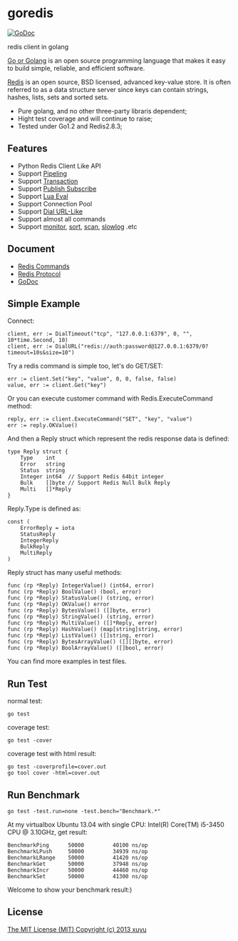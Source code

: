 goredis
=======

[![GoDoc](https://godoc.org/github.com/xuyu/goredis?status.png)](https://godoc.org/github.com/xuyu/goredis)

redis client in golang

[Go or Golang](http://golang.org) is an open source programming language that makes it easy to build simple, reliable, and efficient software.

[Redis](http://redis.io) is an open source, BSD licensed, advanced key-value store. It is often referred to as a data structure server since keys can contain strings, hashes, lists, sets and sorted sets.

- Pure golang, and no other three-party libraris dependent;
- Hight test coverage and will continue to raise;
- Tested under Go1.2 and Redis2.8.3;


Features
--------

* Python Redis Client Like API
* Support [Pipeling](http://godoc.org/github.com/xuyu/goredis#Pipelined)
* Support [Transaction](http://godoc.org/github.com/xuyu/goredis#Transaction)
* Support [Publish Subscribe](http://godoc.org/github.com/xuyu/goredis#PubSub)
* Support [Lua Eval](http://godoc.org/github.com/xuyu/goredis#Redis.Eval)
* Support Connection Pool
* Support [Dial URL-Like](http://godoc.org/github.com/xuyu/goredis#DialURL)
* Support almost all commands
* Support [monitor](http://godoc.org/github.com/xuyu/goredis#MonitorCommand), [sort](http://godoc.org/github.com/xuyu/goredis#SortCommand), [scan](http://godoc.org/github.com/xuyu/goredis#Redis.Scan), [slowlog](http://godoc.org/github.com/xuyu/goredis#SlowLog) .etc


Document
--------

- [Redis Commands](http://redis.io/commands)
- [Redis Protocol](http://redis.io/topics/protocol)
- [GoDoc](http://godoc.org/github.com/xuyu/goredis)


Simple Example
--------------

Connect:

	client, err := DialTimeout("tcp", "127.0.0.1:6379", 0, "", 10*time.Second, 10)
	client, err := DialURL("redis://auth:password@127.0.0.1:6379/0?timeout=10s&size=10")

Try a redis command is simple too, let's do GET/SET:

	err := client.Set("key", "value", 0, 0, false, false)
	value, err := client.Get("key")

Or you can execute customer command with Redis.ExecuteCommand method:

	reply, err := client.ExecuteCommand("SET", "key", "value")
	err := reply.OKValue()

And then a Reply struct which represent the redis response data is defined:
	
	type Reply struct {
		Type    int
		Error   string
		Status  string
		Integer int64  // Support Redis 64bit integer
		Bulk    []byte // Support Redis Null Bulk Reply
		Multi   []*Reply
	}

Reply.Type is defined as:

	const (
		ErrorReply = iota
		StatusReply
		IntegerReply
		BulkReply
		MultiReply
	)

Reply struct has many useful methods:

	func (rp *Reply) IntegerValue() (int64, error)
	func (rp *Reply) BoolValue() (bool, error)
	func (rp *Reply) StatusValue() (string, error)
	func (rp *Reply) OKValue() error
	func (rp *Reply) BytesValue() ([]byte, error)
	func (rp *Reply) StringValue() (string, error)
	func (rp *Reply) MultiValue() ([]*Reply, error)
	func (rp *Reply) HashValue() (map[string]string, error)
	func (rp *Reply) ListValue() ([]string, error)
	func (rp *Reply) BytesArrayValue() ([][]byte, error)
	func (rp *Reply) BoolArrayValue() ([]bool, error)

You can find more examples in test files.


Run Test
--------

normal test:

	go test

coverage test:

	go test -cover

coverage test with html result:

	go test -coverprofile=cover.out
	go tool cover -html=cover.out


Run Benchmark
-------------

	go test -test.run=none -test.bench="Benchmark.*"

At my virtualbox Ubuntu 13.04 with single CPU: Intel(R) Core(TM) i5-3450 CPU @ 3.10GHz, get result:

	BenchmarkPing	   50000	     40100 ns/op
	BenchmarkLPush	   50000	     34939 ns/op
	BenchmarkLRange	   50000	     41420 ns/op
	BenchmarkGet	   50000	     37948 ns/op
	BenchmarkIncr	   50000	     44460 ns/op
	BenchmarkSet	   50000	     41300 ns/op

Welcome to show your benchmark result:)


License
-------

[The MIT License (MIT) Copyright (c) 2013 xuyu](http://opensource.org/licenses/MIT)
